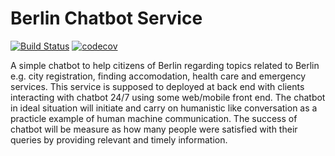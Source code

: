 # Berlin Chatbot Service
[![Build Status](https://travis-ci.org/muhammad-ahsan/berlin-chatbot.svg?branch=master)](https://travis-ci.org/muhammad-ahsan/berlin-chatbot) [![codecov](https://codecov.io/gh/muhammad-ahsan/berlin-chatbot/branch/master/graph/badge.svg)](https://codecov.io/gh/muhammad-ahsan/berlin-chatbot)

A simple chatbot to help citizens of Berlin regarding topics related to Berlin e.g. city registration, finding accomodation, health care and emergency services. This service is supposed to deployed at back end with clients interacting with chatbot 24/7 using some web/mobile front end. The chatbot in ideal situation will initiate and carry on humanistic like conversation as a practicle example of human machine communication. The success of chatbot will be measure as how many people were satisfied with their queries by providing relevant and timely information.  
